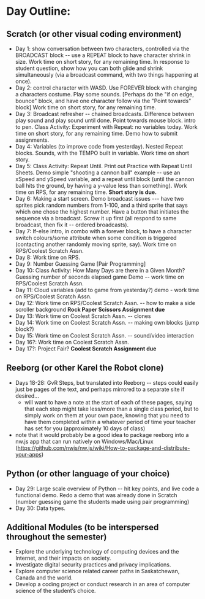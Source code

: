 # Day Outline:

## Scratch (or other visual coding environment)
- Day 1: show conversation between two characters, controlled via the BROADCAST block -- use a REPEAT block to have character shrink in size. Work time on short story, for any remaining time. In response to student question, show how you can both glide and shrink simultaneously (via a broadcast command, with two things happening at once).
- Day 2: control character with WASD. Use FOREVER block with changing a characters costume. Play some sounds. [Perhaps do the "if on edge, bounce" block, and have one character follow via the "Point towards" block] Work time on short story, for any remaining time.
- Day 3: Broadcast refresher -- chained broadcasts. Difference between play sound and play sound until done. Point towards mouse block. intro to pen. Class Activity: Experiment with Repeat: no variables today. Work time on short story, for any remaining time. Demo how to submit assignments.
- Day 4: Variables (to improve code from yesterday). Nested Repeat blocks. Sounds, with the TEMPO built in variable. Work time on short story.
- Day 5: Class Activity: Repeat Until. Print out Practice with Repeat Until Sheets. Demo simple "shooting a cannon ball" example -- use an xSpeed and ySpeed variable, and a repeat until block (until the cannon ball hits the ground, by having a y-value less than something).  Work time on RPS, for any remaining time.  **Short story is due.**
- Day 6: Making a start screen. Demo broadcast issues --- have two sprites pick random numbers from 1-100, and a third sprite that says which one chose the highest number. Have a button that initiates the sequence via a broadcast. Screw it up first (all respond to same broadcast, then fix it -- ordered broadcasts). 
- Day 7: If-else intro, in combo with a forever block, to have a character switch colours/some attribute when some condition is triggered (contacting another randomly moving sprite, say). Work time on RPS/Coolest Scratch Assn.
- Day 8: Work time on RPS.
- Day 9: Number Guessing Game [Pair Programming] 
- Day 10: Class Activity: How Many Days are there in a Given Month? Guessing number of seconds elapsed game Demo -- work time on RPS/Coolest Scratch Assn.
- Day 11: Cloud variables (add to game from yesterday?) demo - work time on RPS/Coolest Scratch Assn.
- Day 12: Work time on RPS/Coolest Scratch Assn. -- how to make a side scroller background **Rock Paper Scissors Assignment due**
- Day 13: Work time on Coolest Scratch Assn. -- clones 
- Day 14: Work time on Coolest Scratch Assn. -- making own blocks (jump block?)
- Day 15: Work time on Coolest Scratch Assn.  -- sound/video interaction
- Day 16?: Work time on Coolest Scratch Assn.
- Day 17?: Project Fair? **Coolest Scratch Assignment due**

## Reeborg (or other Karel the Robot clone)
- Days 18-28: GvR Steps, but translated into Reeborg -- steps could easily just be pages of the text, and perhaps mirrored to a separate site if desired...
    - will want to have a note at the start of each of these pages, saying that each step might take less/more than a single class period, but to simply work on them at your own pace, knowing that you need to have them completed within a whatever period of time your teacher has set for you (approximately 10 days of class)
- note that it would probably be a good idea to package reeborg into a nw.js app that can run natively on Windows/Mac/Linux (https://github.com/nwjs/nw.js/wiki/How-to-package-and-distribute-your-apps)

## Python (or other language of your choice)
- Day 29: Large scale overview of Python -- hit key points, and live code a functional demo. Redo a demo that was already done in Scratch (number guessing game the students made using pair programming)
- Day 30: Data types. 


## Additional Modules (to be interspersed throughout the semester)
- Explore the underlying technology of computing devices and the Internet, and their impacts on society.
- Investigate digital security practices and privacy implications.
- Explore computer science related career paths in Saskatchewan, Canada and the world.
- Develop a coding project or conduct research in an area of computer science of the student’s choice.